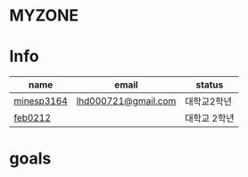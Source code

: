 # MYZONE
# Info
| name                                             | email                  | status       |
|--------------------------------------------------|------------------------|--------------|
|[minesp3164](https://github.com/minesp3164)         |lhd000721@gmail.com     |대학교2학년    |
|[feb0212](https://github.com/feb0212)             |                        |대학교 2학년

# goals